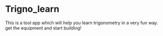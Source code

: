 # Trigno_learn
This is a tool app which will help you learn trigonometry in a very fun way. get the equipment and start building! 
